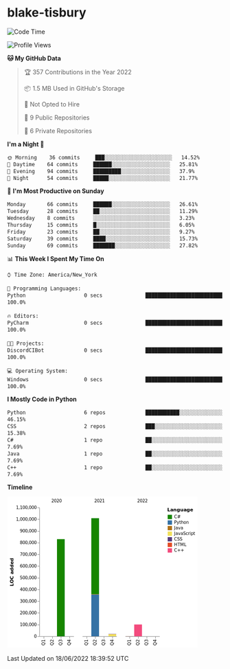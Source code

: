 # blake-tisbury

<!--START_SECTION:waka-->
![Code Time](http://img.shields.io/badge/Code%20Time-188%20hrs%206%20mins-blue)

![Profile Views](http://img.shields.io/badge/Profile%20Views-0-blue)

**🐱 My GitHub Data** 

> 🏆 357 Contributions in the Year 2022
 > 
> 📦 1.5 MB Used in GitHub's Storage 
 > 
> 🚫 Not Opted to Hire
 > 
> 📜 9 Public Repositories 
 > 
> 🔑 6 Private Repositories  
 > 
**I'm a Night 🦉** 

```text
🌞 Morning    36 commits     ███░░░░░░░░░░░░░░░░░░░░░░   14.52% 
🌆 Daytime    64 commits     ██████░░░░░░░░░░░░░░░░░░░   25.81% 
🌃 Evening    94 commits     █████████░░░░░░░░░░░░░░░░   37.9% 
🌙 Night      54 commits     █████░░░░░░░░░░░░░░░░░░░░   21.77%

```
📅 **I'm Most Productive on Sunday** 

```text
Monday       66 commits     ██████░░░░░░░░░░░░░░░░░░░   26.61% 
Tuesday      28 commits     ██░░░░░░░░░░░░░░░░░░░░░░░   11.29% 
Wednesday    8 commits      ░░░░░░░░░░░░░░░░░░░░░░░░░   3.23% 
Thursday     15 commits     █░░░░░░░░░░░░░░░░░░░░░░░░   6.05% 
Friday       23 commits     ██░░░░░░░░░░░░░░░░░░░░░░░   9.27% 
Saturday     39 commits     ████░░░░░░░░░░░░░░░░░░░░░   15.73% 
Sunday       69 commits     ███████░░░░░░░░░░░░░░░░░░   27.82%

```


📊 **This Week I Spent My Time On** 

```text
⌚︎ Time Zone: America/New_York

💬 Programming Languages: 
Python                   0 secs              █████████████████████████   100.0%

🔥 Editors: 
PyCharm                  0 secs              █████████████████████████   100.0%

🐱‍💻 Projects: 
DiscordCIBot             0 secs              █████████████████████████   100.0%

💻 Operating System: 
Windows                  0 secs              █████████████████████████   100.0%

```

**I Mostly Code in Python** 

```text
Python                   6 repos             ███████████░░░░░░░░░░░░░░   46.15% 
CSS                      2 repos             ███░░░░░░░░░░░░░░░░░░░░░░   15.38% 
C#                       1 repo              ██░░░░░░░░░░░░░░░░░░░░░░░   7.69% 
Java                     1 repo              ██░░░░░░░░░░░░░░░░░░░░░░░   7.69% 
C++                      1 repo              ██░░░░░░░░░░░░░░░░░░░░░░░   7.69%

```


**Timeline**

![Chart not found](https://raw.githubusercontent.com/blake-tisbury/blake-tisbury/main/charts/bar_graph.png) 


 Last Updated on 18/06/2022 18:39:52 UTC
<!--END_SECTION:waka-->
